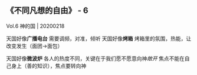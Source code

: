 ## 《不同凡想的自由》 - 6

Vol.6 神的国 | 20200218

天国好像**广播电台**
需要调频，对准，倾听
天国好像**烤箱**
烤箱里的氛围，热能，让改变发生（面团→面包）

天国好像**微波炉**
各人的热度不同，关键在于我们愿不愿意向神*敞开*
焦点不能在自己身上（善的知识），焦点要转向神